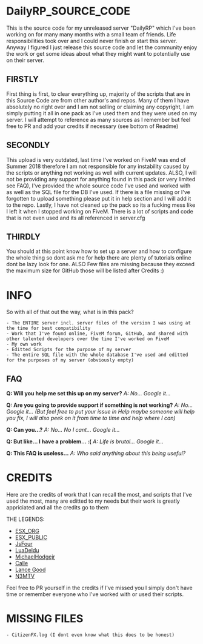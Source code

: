 # DailyRP_SOURCE_CODE

This is the source code for my unreleased server "DailyRP" which I've been working on for many many months with a small team of friends. Life responsibilities took over and I could never finish or start this server. Anyway I figured I just release this source code and let the community enjoy the work or get some ideas about what they might want to potentially use on their server.

## FIRSTLY

First thing is first, to clear everything up, majority of the scripts that are in this Source Code are from other author's and repos. Many of them I have absolutely no right over and I am not selling or claiming any copyright, I am simply putting it all in one pack as I've used them and they were used on my server. I will attempt to reference as many sources as I remember but feel free to PR and add your credits if necessary (see bottom of Readme)

## SECONDLY

This upload is very outdated, last time I've worked on FiveM was end of Summer 2018 therefore I am not responsible for any instability caused by the scripts or anything not working as well with current updates. ALSO, I will not be providing any support for anything found in this pack (or very limited see FAQ), I've provided the whole source code I've used and worked with as well as the SQL file for the DB I've used. If there is a file missing or I've forgotten to upload something please put it in help section and I will add it to the repo. Lastly, I have not cleaned up the pack so its a fucking mess like I left it when I stopped working on FiveM. There is a lot of scripts and code that is not even used and its all referenced in server.cfg

## THIRDLY

You should at this point know how to set up a server and how to configure the whole thing so dont ask me for help there are plenty of tutorials online dont be lazy look for one. ALSO Few files are missing because they exceed the maximum size for GitHub those will be listed after Credits :)

# INFO

So with all of that out the way, what is in this pack?

    - The ENTIRE server incl. server files of the version I was using at the time for best compatibility
    - Work that I've found online, FiveM forum, GitHub, and shared with other talented developers over the time I've worked on FiveM
    - My own work
    - Editted Scripts for the purpose of my server
    - The entire SQL file with the whole database I've used and editted for the purposes of my server (obviously empty)

## FAQ

**Q: Will you help me set this up on my server?**
    *A: No... Google it...*

**Q: Are you going to provide support if something is not working?**
    *A: No... Google it... (But feel free to put your issue in Help maybe someone will help you fix, I will also peek on it from time to time and help where I can)*

**Q: Can you...?**
    *A: No... No I cant... Google it...*

**Q: But like... I have a problem... :(**
    *A: Life is brutal... Google it...*

**Q: This FAQ is useless...**
    *A: Who said anything about this being useful?*

# CREDITS

Here are the credits of work that I can recall the most, and scripts that I've used the most, many are editted to my needs but their work is greatly appriciated and all the credits go to them

THE LEGENDS:
- [ESX_ORG](https://github.com/ESX-Org)
- [ESX_PUBLIC](https://github.com/ESX-PUBLIC)
- [JsFour](https://github.com/jonassvensson4)
- [LuaDeldu](https://github.com/LuaDeldu)
- [MichaelHodgejr](https://github.com/michaelhodgejr)
- [Calle](https://github.com/qalle-fivem)
- [Lance Good](https://github.com/DevLanceGood)
- [N3MTV](https://github.com/N3MTV)


Feel free to PR yourself in the credits if I've missed you I simply don't have time or remember everyone who I've worked with or used their scripts.

# MISSING FILES

    - CitizenFX.log (I dont even know what this does to be honest)
